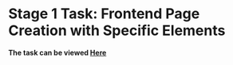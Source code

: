 # Stage 1 Task: Frontend Page Creation with Specific Elements
**The task can be viewed [Here](https://stately-genie-7856c4.netlify.app/)**
